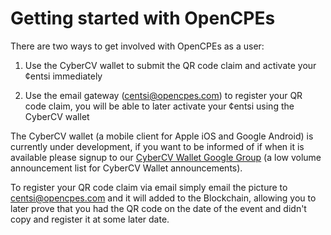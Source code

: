 # Getting started with OpenCPEs

There are two ways to get involved with OpenCPEs as a user:

1. Use the CyberCV wallet to submit the QR code claim and activate your ¢entsi immediately

2. Use the email gateway ([centsi@opencpes.com](mailto:centsi@opencpes.com)) to register your QR code claim, you will be able to later activate your ¢entsi using the CyberCV wallet

The CyberCV wallet (a mobile client for Apple iOS and Google Android) is currently under development, if you want to be informed of if when it is available please signup to our [CyberCV Wallet Google Group](https://groups.google.com/a/announcements.opencpes.com/d/forum/cybercv-wallet) (a low volume announcement list for CyberCV Wallet announcements).

To register your QR code claim via email simply email the picture to [centsi@opencpes.com](mailto:centsi@opencpes.com) and it will added to the Blockchain, allowing you to later prove that you had the QR code on the date of the event and didn't copy and register it at some later date.
